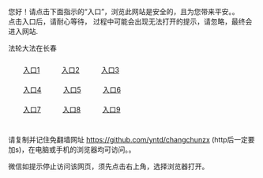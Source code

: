 您好！请点击下面指示的“入口”，浏览此网站是安全的，且为您带来平安。。 <br/>
点击入口后，请耐心等待， 过程中可能会出现无法打开的提示，请忽略，最终会进入网站. </br>

法轮大法在长春<br/>
<div style="padding:10px"><a style="margin:20px" target="_blank" href="https://d1j32zic41al02.cloudfront.net/2Qpsp?qkoxwsqt" id="ccLink1" rel="nofollow">入口1</a> <a target="_blank" style="margin:20px" href="https://d3c7j92am38xfk.cloudfront.net/2Qpsp?xisghpbj" id="ccLink2" rel="nofollow">入口2</a> <a style="margin:20px" target="_blank" href="https://d13ed8euw6db0o.cloudfront.net/2Qpsp?jpgvatg" id="ccLink3" rel="nofollow">入口3</a></div>

<div style="padding:10px" ><a style="margin:20px" target="_blank" href="https://d1j32zic41al02.cloudfront.net/2Qpsp?qkoxwsqt" id="ccLink4" rel="nofollow">入口4</a> <a style="margin:20px" href="https://d3c7j92am38xfk.cloudfront.net/2Qpsp?xisghpbj" target="_blank" id="ccLink5" rel="nofollow">入口5</a> <a style="margin:20px" href="https://d13ed8euw6db0o.cloudfront.net/2Qpsp?jpgvatg" target="_blank" id="ccLink6" rel="nofollow">入口6</a></div>

<div style="padding:10px"><a style="margin:20px" target="_blank" href="https://d1j32zic41al02.cloudfront.net/2Qpsp?qkoxwsqt" id="ccLink7" rel="nofollow">入口7</a> <a style="margin:20px" href="https://d3c7j92am38xfk.cloudfront.net/2Qpsp?xisghpbj" target="_blank" id="ccLink8" rel="nofollow">入口8</a> <a style="margin:20px" target="_blank" href="https://d13ed8euw6db0o.cloudfront.net/2Qpsp?jpgvatg" id="ccLink9" rel="nofollow">入口9</a></div>

<br/>



请复制并记住免翻墙网址 https://github.com/yntd/changchunzx (http后一定要加s)，在电脑或手机的浏览器均可访问。。<br/>

微信如提示停止访问该网页，须先点击右上角，选择浏览器打开。
